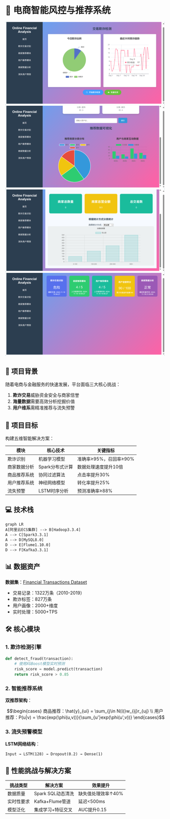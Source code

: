 # 🚀 电商智能风控与推荐系统
![alt text](image/image.png)
![alt text](image/image1.png)
![alt text](image/image2.png)
![alt text](image/image3.png)
## 🌟 项目背景
随着电商与金融服务的快速发展，平台面临三大核心挑战：
1. **欺诈交易**威胁资金安全与商家信誉
2. **海量数据**需要高效分析挖掘价值
3. **用户维系**需精准推荐与流失预警

## 🎯 项目目标
构建五维智能解决方案：

| 模块               | 核心技术               | 关键指标                 |
|--------------------|------------------------|--------------------------|
| 欺诈识别           | 机器学习模型           | 准确率≥95%，召回率≥90%   |
| 商家数据分析       | Spark分布式计算        | 数据处理速度提升10倍     |
| 商品推荐系统       | 协同过滤算法           | 点击率提升30%            |
| 用户推荐系统       | 神经网络模型           | 转化率提升25%            |
| 流失预警           | LSTM时序分析           | 预测准确率≥88%           |

## 💻 技术栈
```mermaid
graph LR
A[阿里云ECS集群] --> B[Hadoop3.3.4]
A --> C[Spark3.3.1]
A --> D[MySQL8.0]
D --> E[Flume1.10.0]
D --> F[Kafka3.3.1]
```

## 📊 数据资产
**数据集**：[Financial Transactions Dataset](https://www.kaggle.com/datasets/computingvictor/transactions-fraud-datasets)
- 交易记录：1322万条（2010-2019）
- 欺诈标签：827万条
- 用户画像：2000+维度
- 实时处理：5000+TPS

## 🛠️ 核心模块
### 1. 欺诈检测引擎
```python
def detect_fraud(transaction):
    # 使用XGBoost模型实时预测
    risk_score = model.predict(transaction) 
    return risk_score > 0.85
```

### 2. 智能推荐系统
**双推荐架构**：
```math
\begin{cases}
商品推荐：\hat{y}_{ui} = \sum_{j\in N(i)}w_{ij}r_{uj} \\
用户推荐：P(u|v) = \frac{exp(\phi(u,v))}{\sum_{u'}exp(\phi(u',v))}
\end{cases}
```

### 3. 流失预警模型
**LSTM网络结构**：
```
Input → LSTM(128) → Dropout(0.2) → Dense(1)
```

## 🚨 性能挑战与解决方案
| 挑战类型         | 解决方案                          | 效果提升               |
|------------------|-----------------------------------|------------------------|
| 数据质量         | Spark SQL动态清洗                 | 缺失值处理效率↑40%     |
| 实时性要求       | Kafka+Flume管道                  | 延迟<500ms             |
| 模型泛化         | 集成学习+特征交叉                 | AUC提升0.15            |


